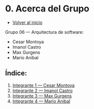 # 0. Acerca del Grupo
- [Volver al inicio](/README.md)

Grupo 06 — Arquitectura de software:
- Cesar Montoya
- Imanol Castro
- Max Gurgens
- Mario Anibal

## Índice: 
1. [Integrante 1 — Cesar Montoya ](/0/0.1/0.1.md)
2. [Integrante 2 — Imanol Castro ](/0/0.2/0.2.md)
3. [Integrante 3 — Max Gurgens](/0/0.3/0.3.md)
4. [Integrante 4 — Mario Anibal ](/0/0.4/0.4.md)

